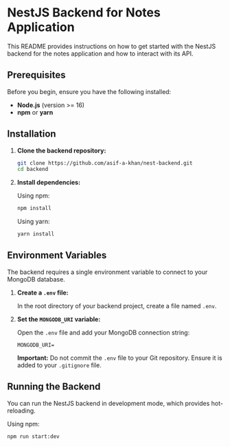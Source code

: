 # NestJS Backend for Notes Application

This README provides instructions on how to get started with the NestJS backend for the notes application and how to interact with its API.

## Prerequisites

Before you begin, ensure you have the following installed:

* **Node.js** (version >= 16)
* **npm** or **yarn**

## Installation

1.  **Clone the backend repository:**

    ```bash
    git clone https://github.com/asif-a-khan/nest-backend.git
    cd backend
    ```

2.  **Install dependencies:**

    Using npm:

    ```bash
    npm install
    ```

    Using yarn:

    ```bash
    yarn install
    ```

## Environment Variables

The backend requires a single environment variable to connect to your MongoDB database.

1.  **Create a `.env` file:**

    In the root directory of your backend project, create a file named `.env`.

2.  **Set the `MONGODB_URI` variable:**

    Open the `.env` file and add your MongoDB connection string:

    ```
    MONGODB_URI=
    ```

    **Important:** Do not commit the `.env` file to your Git repository. Ensure it is added to your `.gitignore` file.

## Running the Backend

You can run the NestJS backend in development mode, which provides hot-reloading.

Using npm:

```bash
npm run start:dev
```